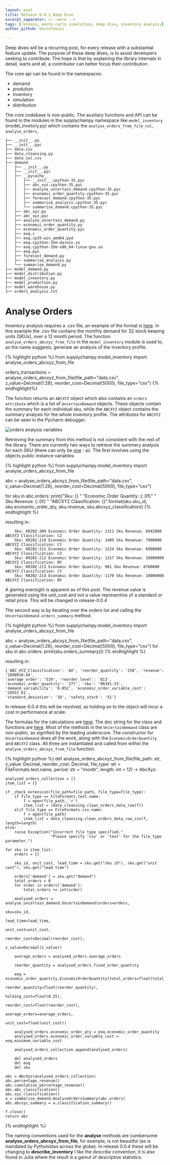 ```yaml
---
layout: post
title: Release 0.0.1 Deep Dive
excerpt_separator: <!--more -->
tags: [release, monte carlo simulation, deep dive, inventory analysis]
author_github: kevinfasusi

---
```

<div class="well container-fluid  well-sm  ">
	<p>Deep dives will be a recurring post, for every release with a substantial feature update. The purpose of these deep 
        dives, is to assist developers seeking to contribute. The hope is that by explaining the library internals in detail,
        warts and all, a contributor can better focus their contribution.</p>
</div>

<!--more -->

The core api can be found in the namespaces:

- demand
- prodution
- inventory
- simulation
- distribution



The core codebase is non-public. The auxiliary functions and API can be found in the modules in the supplychainpy namespace like `model_inventory` (model_invetory.py)
which contains the `analyse_orders_from_file_col`, `analyse_orders`, 

~~~~~
├── __init__.py
├── __init__.pyc
├── data.csv
├── data_cleansing.py
├── data_col.csv
├── demand
│   ├── __init__.py
│   ├── __init__.pyc
│   ├── __pycache__
│   │   ├── __init__.cpython-35.pyc
│   │   ├── abc_xyz.cpython-35.pyc
│   │   ├── analyse_uncertain_demand.cpython-35.pyc
│   │   ├── economic_order_quantity.cpython-35.pyc
│   │   ├── forecast_demand.cpython-35.pyc
│   │   ├── summarise_analysis.cpython-35.pyc
│   │   └── summarise_demand.cpython-35.pyc
│   ├── abc_xyz.py
│   ├── abc_xyz.pyc
│   ├── analyse_uncertain_demand.py
│   ├── economic_order_quantity.py
│   ├── economic_order_quantity.pyc
│   ├── eoq.c
│   ├── eoq.cp35-win_amd64.pyd
│   ├── eoq.cpython-35m-darwin.so
│   ├── eoq.cpython-35m-x86_64-linux-gnu.so
│   ├── eoq.pyx
│   ├── forecast_demand.py
│   ├── summarise_analysis.py
│   └── summarise_demand.py
├── model_demand.py
├── model_distribution.py
├── model_inventory.py
├── model_production.py
├── model_warehouse.py
├── orders_analysis.txt
~~~~~

# Analyse Orders

Inventory analysis requires a *.csv* file, an example of the format is
[here](https://raw.githubusercontent.com/KevinFasusi/supplychainpy/master/supplychainpy/data.csv). In this example the 
*.csv* file contains the monthly demand for 32 stock keeping units (SKUs), over a 12 month period. The function `analyse_orders_abcxyz_from_file` in
the `model_inventory` module is used to, as the name suggests, generate an analysis of the inventory profile.

{% highlight python %}
from supplychainpy.model_inventory import analyse_orders_abcxyz_from_file

orders_transactions = analyse_orders_abcxyz_from_file(file_path="data.csv",
                                                      z_value=Decimal(1.28),
                                                      reorder_cost=Decimal(5000),
                                                      file_type="csv")
{% endhighlight%}

The function returns an `ABCXYZ` object which also contains an `orders attribute` which is a list of `UncertainDemand`
objects. These objects contain the summary for each individual sku, while the `ABCXYZ` object contains the summary 
analysis for the whole inventory profile. The attributes for `ABCXYZ` can be seen in the Pycharm debugger.


![orders analysis variables]({{site.baseurl}}/images/orders_analysis_variables.png)
 
Retrieving the summary from this method is not consistent with the rest of the library. There are currently two ways
to retrieve the summary analysis for each SKU (there can only be [one](https://youtu.be/SnJt9p-sHho?t=44s) :-p). The first involves using 
the objects public instance variables:

{% highlight python %}
from supplychainpy.model_inventory import analyse_orders_abcxyz_from_file

abc = analyse_orders_abcxyz_from_file(file_path="data.csv",
                                      z_value=Decimal(1.28),
                                      reorder_cost=Decimal(5000),
                                      file_type="csv")

for sku in abc.orders:
    print("Sku: {} "
          "Economic Order Quantity: {:.0f}"
          " Sku Revenue: {:.0f} "
          "ABCXYZ Classification: {}".format(sku.sku_id,
                                             sku.economic_order_qty,
                                             sku.revenue,
                                             sku.abcxyz_classification))
{% endhighlight %}

resulting in:

~~~~
    Sku: KR202-209 Economic Order Quantity: 1311 Sku Revenue: 6942800 ABCXYZ Classification: CZ
    Sku: KR202-210 Economic Order Quantity: 1405 Sku Revenue: 7900000 ABCXYZ Classification: CY
    Sku: KR202-211 Economic Order Quantity: 1224 Sku Revenue: 6900000 ABCXYZ Classification: CZ
    Sku: KR202-212 Economic Order Quantity: 1317 Sku Revenue: 10000000 ABCXYZ Classification: BY
    Sku: KR202-213 Economic Order Quantity: 981 Sku Revenue: 6700000 ABCXYZ Classification: CY
    Sku: KR202-214 Economic Order Quantity: 1170 Sku Revenue: 10000000 ABCXYZ Classification: BY
~~~~

<div class="well container-fluid  well-sm">
    <p>A glaring oversight is apparent as of this post. The revenue value is generated using the unit_cost and not a value representive of 
        a standard or retail price. This will be changed in release-0.0.4</p>
</div>

The second way is by iterating over the orders list and calling the `UncertainDemand.orders_summary` method.

{% highlight python %}
from supplychainpy.model_inventory import analyse_orders_abcxyz_from_file

abc = analyse_orders_abcxyz_from_file(file_path="data.csv",
                                      z_value=Decimal(1.28),
                                      reorder_cost=Decimal(5000),
                                      file_type="csv")
for sku in abc.orders:
    print(sku.orders_summary())
{% endhighlight %}

resulting in:

~~~
{'ABC_XYZ_Classification': 'AX', 'reorder_quantity': '258', 'revenue': '2090910.44',
'average_order': '539', 'reorder_level': '813', 'economic_order_quantity': '277', 'sku': 'RR381-33',
'demand_variability': '0.052', 'economic_order_variable_cost': '29557.61',
'standard_deviation': '28', 'safety_stock': '51'}              
~~~

In release-0.0.4 this will be resolved, as holding on to the object will incur a cost in performance at scale. 

The formulas for the calculations are [here](http://supplychainpy.readthedocs.org/en/latest/calculations.html).
The doc string for the class and functions are [here](http://supplychainpy.readthedocs.org/en/latest/supplychainpy.demand.html#module-supplychainpy.demand.analyse_uncertain_demand).
Most of the methods in the `UncertainDemand` class are non-public, as signified by the leading underscore. 
The constructor for `UncertainDemand` does all the work, along with the `EconomicOrderQuantity` and `ABCXYZ` class. 
All three are instantiated and called from within the `analyse_orders_abcxyz_from_file` function.

{% highlight python %}
def analyse_orders_abcxyz_from_file(file_path: str,
                                    z_value: Decimal, 
                                    reorder_cost: Decimal,
                                    file_type: str = FileFormats.text.name,
                                    period: str = "month",
                                    length: int = 12) -> AbcXyz:
    
    analysed_orders_collection = []
    item_list = {}

    if _check_extension(file_path=file_path, file_type=file_type):
        if file_type == FileFormats.text.name:
            f = open(file_path, 'r')
            item_list = (data_cleansing.clean_orders_data_row(f))
        elif file_type == FileFormats.csv.name:
            f = open(file_path)
            item_list = data_cleansing.clean_orders_data_row_csv(f, length=length)
    else:
        raise Exception("Incorrect file type specified." 
                        "Please specify 'csv' or 'text' for the file_type parameter.")

    for sku in item_list:
        orders = {}

        sku_id, unit_cost, lead_time = sku.get("sku id"), sku.get("unit cost"), sku.get("lead time")

        orders['demand'] = sku.get("demand")
        total_orders = 0
        for order in orders['demand']:
            total_orders += int(order)

        analysed_orders = analyse_uncertain_demand.UncertainDemand(orders=orders, 
                                                                   sku=sku_id, 
                                                                   lead_time=lead_time, 
                                                                   unit_cost=unit_cost, 
                                                                   reorder_cost=Decimal(reorder_cost),
                                                                   z_value=Decimal(z_value))

        average_orders = analysed_orders.average_orders

        reorder_quantity = analysed_orders.fixed_order_quantity

        eoq = economic_order_quantity.EconomicOrderQuantity(total_orders=float(total_orders),
                                                            reorder_quantity=float(reorder_quantity), 
                                                            holding_cost=float(0.25), 
                                                            reorder_cost=float(reorder_cost), 
                                                            average_orders=average_orders, 
                                                            unit_cost=float(unit_cost))

        analysed_orders.economic_order_qty = eoq.economic_order_quantity
        analysed_orders.economic_order_variable_cost = eoq.minimum_variable_cost

        analysed_orders_collection.append(analysed_orders)

        del analysed_orders
        del eoq
        del sku

    abc = AbcXyz(analysed_orders_collection)
    abc.percentage_revenue()
    abc.cumulative_percentage_revenue()
    abc.abc_classification()
    abc.xyz_classification()
    a = summarise_demand.AnalyseOrdersSummary(abc.orders)
    abc.abcxyz_summary = a.classification_summary()

    f.close()
    return abc
{% endhighlight %}

<div class="well container-fluid  well-sm">
    <p>The naming conventions used for the <strong>analyse</strong> methods are cumbersome <strong>analyse_orders_abcxyz_from_file</strong>,
        for example, is not beautiful (as is mandated by Pythonistas across the globe). In release 0.0.4 these will be changing to 
        <strong>describe_inventory</strong> I like the <em>describe</em> convention, it is also found in Julia where 
        the result is a gamut of descriptive statistics.</p>
        
</div>
